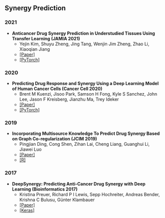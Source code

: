 ## Synergy Prediction

### 2021

- **Anticancer Drug Synergy Prediction in Understudied Tissues Using Transfer Learning (JAMIA 2021)**
  - Yejin Kim, Shuyu Zheng, Jing Tang, Wenjin Jim Zheng, Zhao Li, Xiaoqian Jiang
  - [[Paper]](https://academic.oup.com/jamia/article-abstract/28/1/42/5920819)
  - [[PyTorch]](https://github.com/yejinjkim/synergy-transfer)


### 2020

- **Predicting Drug Response and Synergy Using a Deep Learning Model of Human Cancer Cells (Cancer Cell 2020)**
  - Brent M Kuenzi, Jisoo Park, Samson H Fong, Kyle S Sanchez, John Lee, Jason F Kreisberg, Jianzhu Ma, Trey Ideker
  - [[Paper]](https://www.cell.com/cancer-cell/pdf/S1535-6108(20)30488-8.pdf)
  - [[PyTorch]](https://github.com/idekerlab/DrugCell)

### 2019

- **Incorporating Multisource Knowledge To Predict Drug Synergy Based on Graph Co-regularization (JCIM 2019)**
  - Pingjian Ding, Cong Shen, Zihan Lai, Cheng Liang, Guanghui Li, Jiawei Luo
  - [[Paper]](https://pubmed.ncbi.nlm.nih.gov/31891264/)
  - [[R]](https://github.com/KDDing/DSGCR)


### 2017

- **DeepSynergy: Predicting Anti-Cancer Drug Synergy with Deep Learning (Bioinformatics 2017)**
  - Kristina Preuer, Richard P I Lewis, Sepp Hochreiter, Andreas Bender, Krishna C Bulusu, Günter Klambauer
  - [[Paper]](https://academic.oup.com/bioinformatics/article/34/9/1538/4747884)
  - [[Keras]](https://github.com/KristinaPreuer/DeepSynergy)
